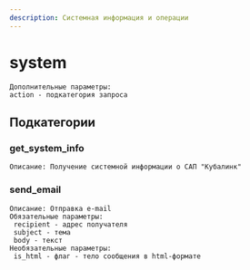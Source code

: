 ```yaml
---
description: Системная информация и операции
---
```


# system

```
Дополнительные параметры:
action - подкатегория запроса
```

## Подкатегории

### **get\_system\_info**

```
Описание: Получение системной информации о САП "Кубалинк"
```

### **send\_email**

```
Описание: Отправка e-mail
Обязательные параметры:
 recipient - адрес получателя
 subject - тема
 body - текст
Необязательные параметры:
 is_html - флаг - тело сообщения в html-формате
```
